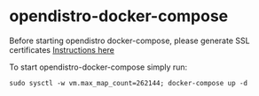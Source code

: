 # opendistro-docker-compose

Before starting opendistro docker-compose, please generate SSL certificates [Instructions here](certs/readme.md)


To start opendistro-docker-compose simply run:

```
sudo sysctl -w vm.max_map_count=262144; docker-compose up -d
```
